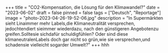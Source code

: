 +++
title = "CO2-Kompensation, die Lösung für den Klimawandel?"
date = "2023-06-02"
draft = false
pinned = false
tags = ["Deutsch", "Reportage"]
image = "photo-2023-04-26-19-52-06.jpg"
description = "In Supermärkten sieht Linaimmer mehr Labels,die Klimaneutralität versprechen, jedochtendiert  sieimmer  wiederdazu,  nach den günstigeren Angebotenzu greifen.Solltesie  sichdafür schuldigfühlen?  Oder  sind  diese klimaneutralenLabels  doch  gar  nicht so  grün,wie  sie  versprechen,und  schadensie vielleicht sogarder Umwelt?"
+++
hhh